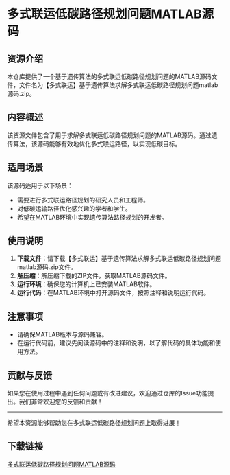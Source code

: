 # 多式联运低碳路径规划问题MATLAB源码

## 资源介绍

本仓库提供了一个基于遗传算法的多式联运低碳路径规划问题的MATLAB源码文件，文件名为【多式联运】基于遗传算法求解多式联运低碳路径规划问题matlab源码.zip。

## 内容概述

该资源文件包含了用于求解多式联运低碳路径规划问题的MATLAB源码。通过遗传算法，该源码能够有效地优化多式联运路径，以实现低碳目标。

## 适用场景

该源码适用于以下场景：
- 需要进行多式联运路径规划的研究人员和工程师。
- 对低碳运输路径优化感兴趣的学者和学生。
- 希望在MATLAB环境中实现遗传算法路径规划的开发者。

## 使用说明

1. **下载文件**：请下载【多式联运】基于遗传算法求解多式联运低碳路径规划问题matlab源码.zip文件。
2. **解压缩**：解压缩下载的ZIP文件，获取MATLAB源码文件。
3. **运行环境**：确保您的计算机上已安装MATLAB软件。
4. **运行代码**：在MATLAB环境中打开源码文件，按照注释和说明运行代码。

## 注意事项

- 请确保MATLAB版本与源码兼容。
- 在运行代码前，建议先阅读源码中的注释和说明，以了解代码的具体功能和使用方法。

## 贡献与反馈

如果您在使用过程中遇到任何问题或有改进建议，欢迎通过仓库的Issue功能提出。我们非常欢迎您的反馈和贡献！

---

希望本资源能够帮助您在多式联运低碳路径规划问题上取得进展！

## 下载链接

[多式联运低碳路径规划问题MATLAB源码](https://pan.quark.cn/s/456ce6e6d929)